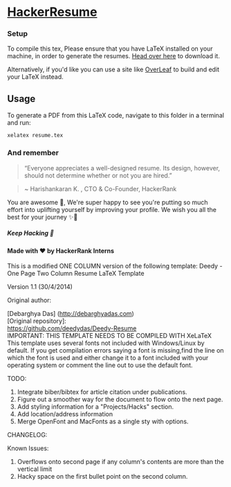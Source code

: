 # [HackerResume](https://hackerresume.com)

### Setup

To compile this tex, Please ensure that you have LaTeX installed on your machine, in order to generate the resumes. [Head over here](https://www.latex-project.org/get/) to download it.
  
Alternatively, if you'd like you can use a site like [OverLeaf](https://overleaf.com) to build and edit your LaTeX instead.

## Usage

To generate a PDF from this LaTeX code, navigate to this folder in a terminal and run:

    xelatex resume.tex

### And remember

>“Everyone appreciates a well-designed resume. Its design, however, should not determine whether or not you are hired.”  

> ~ Harishankaran K. ,   CTO & Co-Founder, HackerRank

You are awesome 🙂, We're super happy to see you're putting so much effort into uplifting yourself by improving your profile. We wish you all the best for your journey ✨🚀

##### Keep Hacking 🎉

#### Made with ♥ by HackerRank Interns

This is a modified ONE COLUMN version of the following template:
Deedy - One Page Two Column Resume
LaTeX Template  

Version 1.1 (30/4/2014)  

Original author:  

[Debarghya Das] (<http://debarghyadas.com>)  
[Original repository]:  
 <https://github.com/deedydas/Deedy-Resume>  
IMPORTANT: THIS TEMPLATE NEEDS TO BE COMPILED WITH XeLaTeX  
This template uses several fonts not included with Windows/Linux by default. If you get compilation errors saying a font is missing,find the line on which the font is used and either change it to a font included with your operating system or comment the line out to use the default font.

TODO:

1. Integrate biber/bibtex for article citation under publications.
2. Figure out a smoother way for the document to flow onto the next page.
3. Add styling information for a "Projects/Hacks" section.
4. Add location/address information
5. Merge OpenFont and MacFonts as a single sty with options.

CHANGELOG:

Known Issues:

1. Overflows onto second page if any column's contents are more than the vertical limit
2. Hacky space on the first bullet point on the second column.
